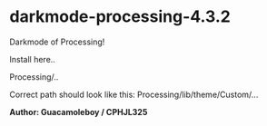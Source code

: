 # darkmode-processing-4.3.2
Darkmode of Processing!

Install here..

Processing/..

Correct path should look like this:
Processing/lib/theme/Custom/...

**Author: Guacamoleboy / CPHJL325**
